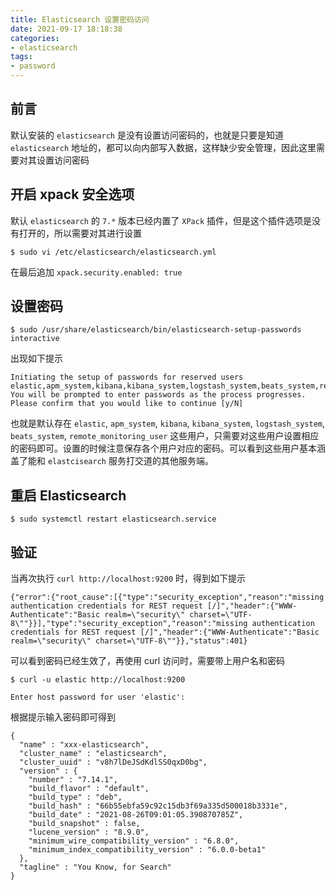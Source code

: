 ```yaml
---
title: Elasticsearch 设置密码访问
date: 2021-09-17 18:18:38
categories:
- elasticsearch
tags:
- password
---
```


## 前言

默认安装的 `elasticsearch` 是没有设置访问密码的，也就是只要是知道 `elasticsearch` 地址的，都可以向内部写入数据，这样缺少安全管理，因此这里需要对其设置访问密码

## 开启 xpack 安全选项

默认 `elasticsearch` 的 `7.*` 版本已经内置了 `XPack` 插件，但是这个插件选项是没有打开的，所以需要对其进行设置
```shell
$ sudo vi /etc/elasticsearch/elasticsearch.yml
```
在最后追加 `xpack.security.enabled: true`

## 设置密码

```shell
$ sudo /usr/share/elasticsearch/bin/elasticsearch-setup-passwords interactive
```

出现如下提示

```shell
Initiating the setup of passwords for reserved users elastic,apm_system,kibana,kibana_system,logstash_system,beats_system,remote_monitoring_user.
You will be prompted to enter passwords as the process progresses.
Please confirm that you would like to continue [y/N]

```

也就是默认存在 `elastic`, `apm_system`, `kibana`, `kibana_system`, `logstash_system`, `beats_system`, `remote_monitoring_user` 这些用户，只需要对这些用户设置相应的密码即可。设置的时候注意保存各个用户对应的密码。可以看到这些用户基本涵盖了能和 `elastcisearch` 服务打交道的其他服务端。

## 重启 Elasticsearch

```shell
$ sudo systemctl restart elasticsearch.service
```

## 验证 

当再次执行 `curl http://localhost:9200` 时，得到如下提示
```shell
{"error":{"root_cause":[{"type":"security_exception","reason":"missing authentication credentials for REST request [/]","header":{"WWW-Authenticate":"Basic realm=\"security\" charset=\"UTF-8\""}}],"type":"security_exception","reason":"missing authentication credentials for REST request [/]","header":{"WWW-Authenticate":"Basic realm=\"security\" charset=\"UTF-8\""}},"status":401}
```
可以看到密码已经生效了，再使用 curl 访问时，需要带上用户名和密码

```
$ curl -u elastic http://localhost:9200

Enter host password for user 'elastic':

```
根据提示输入密码即可得到

```
{
  "name" : "xxx-elasticsearch",
  "cluster_name" : "elasticsearch",
  "cluster_uuid" : "v8h7lDeJSdKdlSS0qxD0bg",
  "version" : {
    "number" : "7.14.1",
    "build_flavor" : "default",
    "build_type" : "deb",
    "build_hash" : "66b55ebfa59c92c15db3f69a335d500018b3331e",
    "build_date" : "2021-08-26T09:01:05.390870785Z",
    "build_snapshot" : false,
    "lucene_version" : "8.9.0",
    "minimum_wire_compatibility_version" : "6.8.0",
    "minimum_index_compatibility_version" : "6.0.0-beta1"
  },
  "tagline" : "You Know, for Search"
}
```